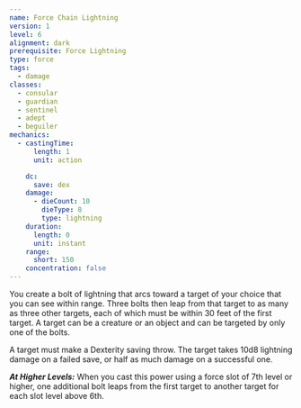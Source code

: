 ```yaml
---
name: Force Chain Lightning
version: 1
level: 6
alignment: dark
prerequisite: Force Lightning
type: force
tags:
  - damage
classes:
  - consular
  - guardian
  - sentinel
  - adept
  - beguiler
mechanics:
  - castingTime:
      length: 1
      unit: action

    dc:
      save: dex
    damage:
      - dieCount: 10
        dieType: 8
        type: lightning
    duration:
      length: 0
      unit: instant
    range:
      short: 150
    concentration: false
---
```

You create a bolt of lightning that arcs toward a target of your choice that you can see within range. Three bolts then leap from that target to as many as three other targets, each of which must be within 30 feet of the first target. A target can be a creature or an object and can be targeted by only one of the bolts.

A target must make a Dexterity saving throw. The target takes 10d8 lightning damage on a failed save, or half as much damage on a successful one.

***__At Higher Levels__:*** When you cast this power using a force slot of 7th level or higher, one additional bolt leaps from the first target to another target for each slot level above 6th.
    